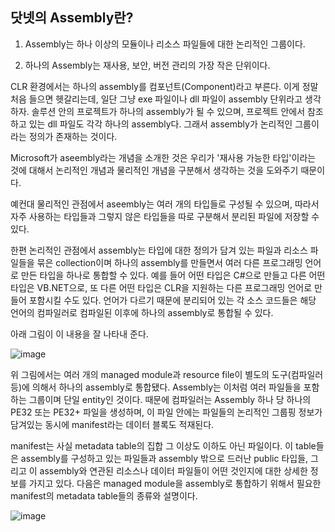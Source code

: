 ## 닷넷의 Assembly란?
1. Assembly는 하나 이상의 모듈이나 리소스 파일들에 대한 논리적인 그룹이다.

2. 하나의 Assembly는 재사용, 보안, 버전 관리의 가장 작은 단위이다.

CLR 환경에서는 하나의 assembly를 컴포넌트(Component)라고 부른다. 이게 정말 처음 들으면 헷갈리는데, 일단 그냥 exe 파일이나 dll 파일이 assembly 단위라고 생각하자. 
솔루션 안의 프로젝트가 하나의 assembly가 될 수 있으며, 프로젝트 안에서 참조하고 있는 dll 파일도 각각 하나의 assembly다. 그래서 assembly가 논리적인 그룹이라는 정의가 존재하는 것이다.

Microsoft가 aseembly라는 개념을 소개한 것은 우리가 '재사용 가능한 타입'이라는 것에 대해서 논리적인 개념과 물리적인 개념을 구분해서 생각하는 것을 도와주기 때문이다.

예컨대 물리적인 관점에서 aseembly는 여러 개의 타입들로 구성될 수 있으며, 따라서 자주 사용하는 타입들과 그렇지 않은 타입들을 따로 구분해서 분리된 파일에 저장할 수 있다.

한편 논리적인 관점에서 assembly는 타입에 대한 정의가 담겨 있는 파일과 리소스 파일들을 묶은 collection이며 하나의 assembly를 만들면서 여러 다른 프로그래밍 언어로 만든 타입을 하나로 통합할 수 있다. 
예를 들어 어떤 타입은 C#으로 만들고 다른 어떤 타입은 VB.NET으로, 또 다른 어떤 타입은 CLR을 지원하는 다른 프로그래밍 언어로 만들어 포함시킬 수도 있다. 
언어가 다르기 때문에 분리되어 있는 각 소스 코드들은 해당 언어의 컴파일러로 컴파일된 이후에 하나의 assembly로 통합될 수 있다. 

아래 그림이 이 내용을 잘 나타내 준다.

![image](https://github.com/gami03/TIL/assets/128332485/2bbbb65a-5a72-444f-8fd3-c2fee899ab75)

위 그림에서는 여러 개의 managed module과 resource file이 별도의 도구(컴파일러 등)에 의해서 하나의 assembly로 통합됐다. 
Assembly는 이처럼 여러 파일들을 포함하는 그룹이며 단일 entity인 것이다. 
때문에 컴파일러는 Assembly 하나 당 하나의 PE32 또는 PE32+ 파일을 생성하며, 이 파일 안에는 파일들의 논리적인 그룹핑 정보가 담겨있는 동시에 manifest라는 데이터 블록도 적재된다.

manifest는 사실 metadata table의 집합 그 이상도 이하도 아닌 파일이다. 
이 table들은 assembly를 구성하고 있는 파일들과 assembly 밖으로 드러난 public 타입들, 그리고 이 assembly와 연관된 리소스나 데이터 파일들이 어떤 것인지에 대한 상세한 정보를 가지고 있다. 
다음은 managed module을 assembly로 통합하기 위해서 필요한 manifest의 metadata table들의 종류와 설명이다.

![image](https://github.com/gami03/TIL/assets/128332485/bba2d355-1ff5-4379-852f-94dcad07c725)
